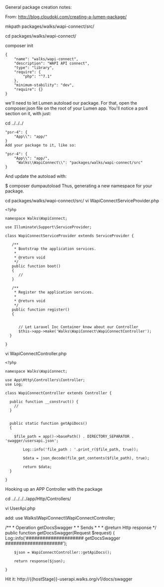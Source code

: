 


General package creation notes:

From: 
http://blog.cloudoki.com/creating-a-lumen-package/

mkpath packages/walks/wapi-connect/src/

cd packages/walks/wapi-connect/

composer init

```
{
    "name": "walks/wapi-connect",
    "description": "WAPI API connect",
    "type": "library",
    "require": {
        "php": "^7.1"
    },
    "minimum-stability": "dev",
    "require": {}
}
```


we'll need to let Lumen autoload our package. For that, open the composer.json file on the root of your Lumen app. You'll notice a psr4 section on it, with just:

cd ../../../

```
"psr-4": {
    "App\\": "app/"
}
Add your package to it, like so:

"psr-4": {
    "App\\": "app/",
     "Walks\\WapiConnect\\": "packages/walks/wapi-connect/src"
}
```


And update the autoload with:

$ composer dumpautoload
Thus, generating a new namespace for your package.

cd packages/walks/wapi-connect/src/
vi WapiConnectServiceProvider.php


```
<?php

namespace Walks\WapiConnect;

use Illuminate\Support\ServiceProvider;

class WapiConnectServiceProvider extends ServiceProvider {

   /**
    * Bootstrap the application services.
    *
    * @return void
    */
   public function boot()
   {
      //
   }

   /**
    * Register the application services.
    *
    * @return void
    */
   public function register()
   {


      // Let Laravel Ioc Container know about our Controller
      $this->app->make('Walks\WapiConnect\WapiConnectController');
  }

}
```

vi WapiConnectController.php 
```
<?php

namespace Walks\WapiConnect;

use App\Http\Controllers\Controller;
use Log;

class WapiConnectController extends Controller {

  public function __construct() {
    //
  }


  public static function getApiDocs()
  {

    $file_path = app()->basePath() . DIRECTORY_SEPARATOR . 'swagger/usersapi.json';

        Log::info('file_path : '.print_r($file_path, true));

        $data = json_decode(file_get_contents($file_path), true);

        return $data;
  }

}
```

Hooking up an APP Controller with the package

cd ../../../../app/Http/Controllers/


vi UserApi.php 

add:
use Walks\WapiConnect\WapiConnectController;



 /**
     * Operation getDocsSwagger
     *
     * Sends 
     *
     *
     * @return Http response
     */
    public function getDocsSwagger(Request $request)
    {
     Log::info('##################### getDocsSwagger #####################');


        $json = WapiConnectController::getApiDocs();

        return response($json);

    }



Hit it:
http://{{hostStage}}-userapi.walks.org/v1/docs/swagger











